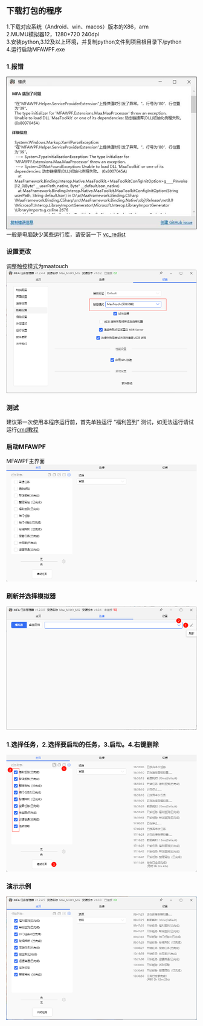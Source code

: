 ## 下载打包的程序

1.下载对应系统（Android、win、macos）版本的X86，arm\
2.MUMU模拟器12，1280*720 240dpi\
3.安装python,3.12及以上环境，并复制python文件到项目根目录下/python\
4.运行启动MFAWPF.exe

### 1.报错
![报错](1.jpg)
一般是电脑缺少某些运行库，请安装一下  [vc_redist](https://aka.ms/vs/17/release/vc_redist.x64.exe)

### 设置更改
调整触控模式为maatouch
![调整触控模式](image-3.png)


### 测试
建议第一次使用本程序运行前，首先单独运行 “福利签到” 测试，如无法运行请试运行[cmd教程](./CMD运行教程.md)
### 启动MFAWPF
MFAWPF主界面
![MFAWPF主界面](./MFAWPF-1.png)
### 刷新并选择模拟器
![刷新并选择模拟器](image.png)

### 1.选择任务，2.选择要启动的任务，3.启动。4.右键删除
![选择任务并启动](./image-1.png)

### 演示示例
![alt text](image-4.png)
